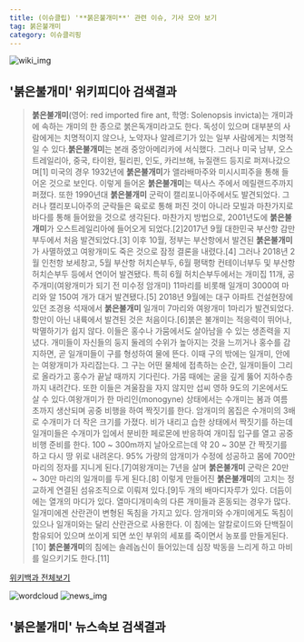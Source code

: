 ```yaml
---
title: (이슈클립) '**붉은불개미**' 관련 이슈, 기사 모아 보기
tag: 붉은불개미
category: 이슈클리핑
---
```

![wiki_img](https://user-images.githubusercontent.com/42597476/44503234-41136a80-a6d0-11e8-9071-6fc6418eafe4.png)
## **'**붉은불개미**'** 위키피디아 검색결과
>**붉은불개미**(영어: red imported fire ant, 학명: Solenopsis invicta)는 개미과에 속하는 개미의 한 종으로 붉은독개미라고도 한다. 독성이 있으며 대부분의 사람에게는 치명적이지 않으나, 노약자나 알레르기가 있는 일부 사람에게는 치명적일 수 있다.**붉은불개미**는 본래 중앙아메리카에 서식했다. 그러나 미국 남부, 오스트레일리아, 중국, 타이완, 필리핀, 인도, 카리브해, 뉴질랜드 등지로 퍼져나갔으며[1] 미국의 경우 1932년에 **붉은불개미**가 앨라배마주와 미시시피주을 통해 들어온 것으로 보인다. 이렇게 들어온 **붉은불개미**는 텍사스 주에서 메릴랜드주까지 퍼졌다. 또한 1990년대 **붉은불개미** 군락이 캘리포니아주에서도 발견되었다. 그러나 캘리포니아주의 군락들은 육로로 통해 퍼진 것이 아니라 모빌과 마찬가지로 바다를 통해 들어왔을 것으로 생각된다. 마찬가지 방법으로, 2001년도에 **붉은불개미**가 오스트레일리아에 들어오게 되었다.[2]2017년 9월 대한민국 부산항 감만부두에서 처음 발견되었다.[3] 이후 10월, 정부는 부산항에서 발견된 **붉은불개미**가 사멸하였고 여왕개미도 죽은 것으로 잠정 결론을 내렸다.[4] 그러나 2018년 2월 인천항 보세창고, 5월 부산항 허치슨부두, 6월 평택항 컨테이너부두 및 부산항 허치슨부두 등에서 연이어 발견됐다. 특히 6월 허치슨부두에서는 개미집 11개, 공주개미(여왕개미가 되기 전 미수정 암개미) 11마리를 비롯해 일개미 3000여 마리와 알 150여 개가 대거 발견됐다.[5] 2018년 9월에는 대구 아파트 건설현장에 있던 조경용 석재에서 **붉은불개미** 일개미 7마리와 여왕개미 1마리가 발견되었다. 항만이 아닌 내륙에서 발견된 것은 처음이다.[6]붉은 불개미는 적응력이 뛰어나, 박멸하기가 쉽지 않다. 이들은 홍수나 가뭄에서도 살아남을 수 있는 생존력을 지녔다. 개미들이 자신들의 둥지 둘레의 수위가 높아지는 것을 느끼거나 홍수를 감지하면, 곧 일개미들이 구를 형성하여 물에 뜬다. 이때 구의 밖에는 일개미, 안에는 여왕개미가 자리잡는다. 그 구는 어떤 물체에 접촉하는 순간, 일개미들이 그리로 올라가고 홍수가 끝날 때까지 기다린다. 가뭄 때에는 굴을 깊게 뚫어 지하수층까지 내려간다. 또한 이들은 겨울잠을 자지 않지만 섭씨 영하 9도의 기온에서도 살 수 있다.여왕개미가 한 마리인(monogyne) 상태에서는 수개미는 봄과 여름 초까지 생산되며 공중 비행을 하여 짝짓기를 한다. 암개미의 몸집은 수개미의 3배로 수개미가 더 작은 크기를 가졌다. 비가 내리고 습한 상태에서 짝짓기를 하는데 일개미들은 수개미가 입에서 분비한 페로몬에 반응하여 개미집 입구를 열고 공중 비행 준비를 한다. 100 ~ 300m까지 날아오르는데 약 20 ~ 30분 간 짝짓기를 하고 다시 땅 위로 내려온다. 95% 가량의 암개미가 수정에 성공하고 몸에 700만 마리의 정자를 지니게 된다.[7]여왕개미는 7년을 살며 **붉은불개미** 군락은 20만 ~ 30만 마리의 일개미를 두게 된다.[8] 이렇게 만들어진 **붉은불개미**의 고치는 정교하게 연결된 섬유조직으로 이뤄져 있다.[9]두 개의 배마디자루가 있다. 더듬이에는 열개의 마디가 있다. 열마디개미속의 다른 개미들과 혼동되는 경우가 많다.일개미에겐 산란관이 변형된 독침을 가지고 있다. 암개미와 수개미에게도 독침이 있으나 일개미와는 달리 산란관으로 사용한다. 이 침에는 알칼로이드와 단백질이 함유되어 있으며 쏘이게 되면 쏘인 부위의 세포를 죽이면서 농포를 만들게된다.[10] **붉은불개미**의 침에는 솔레놉신이 들어있는데 심장 박동을 느리게 하고 마비를 일으키기도 한다.[11]

<a href="https://ko.wikipedia.org/wiki/붉은불개미" target="_blank">위키백과 전체보기</a>

![wordcloud](https://s3.ap-northeast-2.amazonaws.com/lyrics101-wordcloud/2018-09-18-1537273969.png)
![news_img](https://user-images.githubusercontent.com/42597476/44507050-1206f400-a6e4-11e8-8d98-7ffbfebb353f.png)
## **'**붉은불개미**'** 뉴스속보 검색결과

